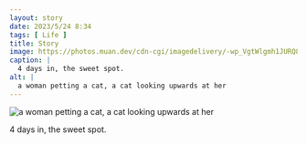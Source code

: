 ```yaml
---
layout: story
date: 2023/5/24 8:34
tags: [ Life ]
title: Story
image: https://photos.muan.dev/cdn-cgi/imagedelivery/-wp_VgtWlgmh1JURQ8t1mg/0f4b87e2-10d9-4d51-acf8-25e392ea1100/public
caption: |
  4 days in, the sweet spot.
alt: |
  a woman petting a cat, a cat looking upwards at her
---
```


![a woman petting a cat, a cat looking upwards at her](https://photos.muan.dev/cdn-cgi/imagedelivery/-wp_VgtWlgmh1JURQ8t1mg/0f4b87e2-10d9-4d51-acf8-25e392ea1100/public)

4 days in, the sweet spot.
